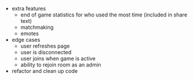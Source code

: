- extra features
    - end of game statistics for who used the most time (included in share text)
    - matchmaking
    - emotes
- edge cases
    - user refreshes page
    - user is disconnected
    - user joins when game is active
    - ability to rejoin room as an admin
- refactor and clean up code